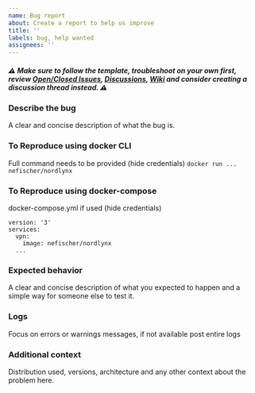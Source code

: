 ```yaml
---
name: Bug report
about: Create a report to help us improve
title: ''
labels: bug, help wanted
assignees: ''
---
```

##### :warning: Make sure to follow the template, troubleshoot on your own first, review [Open/Closed Issues](https://github.com/nefischer/nordlynx/issues), [Discussions](https://github.com/nefischer/nordlynx/discussions), [Wiki](https://github.com/nefischer/nordlynx/wiki) and consider creating a discussion thread instead. :warning:

### **Describe the bug**
A clear and concise description of what the bug is.

### **To Reproduce using docker CLI**
Full command needs to be provided (hide credentials)
`docker run ... nefischer/nordlynx `

### **To Reproduce using docker-compose**
docker-compose.yml if used  (hide credentials)
```
version: '3'
services:
  vpn:
    image: nefischer/nordlynx
  ...
```

### **Expected behavior**
A clear and concise description of what you expected to happen and a simple way for someone else to test it.

### **Logs**
Focus on errors or warnings messages, if not available post entire logs

### **Additional context**
Distribution used, versions, architecture and any other context about the problem here.
